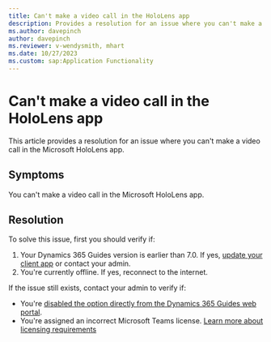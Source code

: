 ```yaml
---
title: Can't make a video call in the HoloLens app
description: Provides a resolution for an issue where you can't make a video call in the HoloLens app.
ms.author: davepinch
author: davepinch
ms.reviewer: v-wendysmith, mhart
ms.date: 10/27/2023
ms.custom: sap:Application Functionality
---
```

# Can't make a video call in the HoloLens app

This article provides a resolution for an issue where you can't make a video call in the Microsoft HoloLens app.

## Symptoms

You can't make a video call in the Microsoft HoloLens app.

## Resolution

To solve this issue, first you should verify if:

1. Your Dynamics 365 Guides version is earlier than 7.0. If yes, [update your client app](/dynamics365/mixed-reality/guides/upgrade) or contact your admin.
2. You're currently offline. If yes, reconnect to the internet.

If the issue still exists, contact your admin to verify if:

- You're [disabled the option directly from the Dynamics 365 Guides web portal](/dynamics365/mixed-reality/guides/admin-enable-calls).
- You're assigned an incorrect Microsoft Teams license. [Learn more about licensing requirements](/dynamics365/mixed-reality/guides/requirements)
